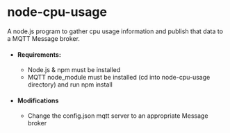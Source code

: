 # node-cpu-usage

A node.js program to gather cpu usage information and publish that data to a MQTT Message broker.

* #### Requirements:
  * Node.js & npm must be installed
  * MQTT node_module must be installed (cd into node-cpu-usage directory) and run npm install

* #### Modifications
  * Change the config.json mqtt server to an appropriate Message broker
